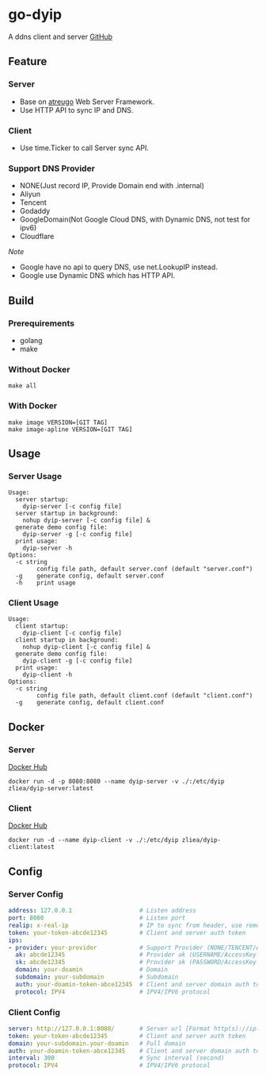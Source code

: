 # go-dyip

A ddns client and server [GitHub](https://github.com/za-zliea/go-dyip)

## Feature

### Server

- Base on [atreugo](https://github.com/savsgio/atreugo) Web Server Framework.
- Use HTTP API to sync IP and DNS.

### Client

- Use time.Ticker to call Server sync API.

### Support DNS Provider

- NONE(Just record IP, Provide Domain end with .internal)
- Aliyun
- Tencent
- Godaddy
- GoogleDomain(Not Google Cloud DNS, with Dynamic DNS, not test for ipv6)
- Cloudflare

*Note*

- Google have no api to query DNS, use net.LookupIP instead.
- Google use Dynamic DNS which has HTTP API.

## Build

### Prerequirements

- golang
- make

### Without Docker

```shell
make all
```

### With Docker

```shell
make image VERSION=[GIT TAG]
make image-apline VERSION=[GIT TAG]
```

## Usage

### Server Usage

```
Usage:
  server startup:
    dyip-server [-c config file]
  server startup in background:
    nohup dyip-server [-c config file] &
  generate demo config file:
    dyip-server -g [-c config file]
  print usage:
    dyip-server -h
Options:
  -c string
    	config file path, default server.conf (default "server.conf")
  -g	generate config, default server.conf
  -h	print usage
```

### Client Usage

```shell
Usage:
  client startup:
    dyip-client [-c config file]
  client startup in background:
    nohup dyip-client [-c config file] &
  generate demo config file:
    dyip-client -g [-c config file]
  print usage:
    dyip-client -h
Options:
  -c string
    	config file path, default client.conf (default "client.conf")
  -g	generate config, default client.conf
```

## Docker

### Server

[Docker Hub](https://hub.docker.com/r/zliea/dyip-server)

```shell
docker run -d -p 8080:8080 --name dyip-server -v ./:/etc/dyip zliea/dyip-server:latest
```

### Client

[Docker Hub](https://hub.docker.com/r/zliea/dyip-client)

```shell
docker run -d --name dyip-client -v ./:/etc/dyip zliea/dyip-client:latest
```

## Config

### Server Config

```yaml
address: 127.0.0.1                   # Listen address
port: 8080                           # Listen port
realip: x-real-ip                    # IP to sync from header, use remote address if empty
token: your-token-abcde12345         # Client and server auth token
ips:
- provider: your-provider            # Support Provider (NONE/TENCENT/ALIYUN/GODADDY/GOOGLE)
  ak: abcde12345                     # Provider ak (USERNAME/AccessKey ID ...)
  sk: abcde12345                     # Provider sk (PASSWORD/AccessKey Secret ...)
  domain: your-doamin                # Domain
  subdomain: your-subdomain          # Subdomain
  auth: your-doamin-token-abce12345  # Client and server domain auth token
  protocol: IPV4                     # IPV4/IPV6 protocol
```

### Client Config

```yaml
server: http://127.0.0.1:8080/       # Server url [Format http(s)://ip:port/prefix/]
token: your-token-abcde12345         # Client and server auth token
domain: your-subdomain.your-doamin   # Full domain
auth: your-doamin-token-abce12345    # Client and server domain auth token
interval: 300                        # Sync interval (second)
protocol: IPV4                       # IPV4/IPV6 protocol
```